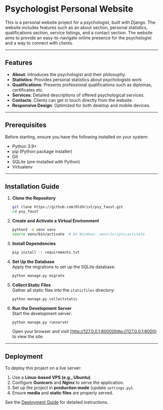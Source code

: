 # Psychologist Personal Website

This is a personal website project for a psychologist, built with Django. The website includes features such as an about section, personal statistics, qualifications section, service listings, and a contact section. The website aims to provide an easy-to-navigate online presence for the psychologist and a way to connect with clients.

---

## Features

- **About**: Introduces the psychologist and their philosophy.
- **Statistics**: Provides personal statistics about psychologists work
- **Qualifications**: Presents professional qualifications such as diplomas, certificates etc.
- **Services**: Detailed descriptions of offered psychological services.
- **Contacts**: Clients can get in touch directly from the website.
- **Responsive Design**: Optimized for both desktop and mobile devices.

---

## Prerequisites

Before starting, ensure you have the following installed on your system:

- Python 3.9+
- pip (Python package installer)
- Git
- SQLite (pre-installed with Python)
- Virtualenv

---

## Installation Guide

1. **Clone the Repository**  
   ```bash
   git clone https://github.com/OldXrist/psy_faust.git
   cd psy_faust
   ```

2. **Create and Activate a Virtual Environment**  
   ```bash
   python3 -m venv venv
   source venv/bin/activate  # On Windows: venv\Scripts\activate
   ```

3. **Install Dependencies**  
   ```bash
   pip install -r requirements.txt
   ```

4. **Set Up the Database**  
   Apply the migrations to set up the SQLite database:  
   ```bash
   python manage.py migrate
   ```

5. **Collect Static Files**  
   Gather all static files into the `staticfiles` directory:  
   ```bash
   python manage.py collectstatic
   ```

6. **Run the Development Server**  
   Start the development server:  
   ```bash
   python manage.py runserver
   ```
   Open your browser and visit [http://127.0.0.1:8000](http://127.0.0.1:8000) to view the site.

---
## Deployment

To deploy this project on a live server:

1. Use a **Linux-based VPS (e.g., Ubuntu)**.
2. Configure **Gunicorn** and **Nginx** to serve the application.
3. Set up the project in **production mode** (update `settings.py`).
4. Ensure **media** and **static files** are properly served.

See the [Deployment Guide](#) for detailed instructions.